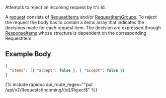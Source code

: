 Attempts to reject an incoming request by it's Id.

A [request](/integrate/data-model-overview#request) consists of [RequestItems](/integrate/data-model-overview#requestitem)
and/or [RequestItemGroups](/integrate/data-model-overview#requestitemgroup). To reject the request
the body has to contain a items array that indicates the decisions made for each request item.
The decision are expressed through [ResponseItems](/integrate/data-model-overview#responseitem) whose
structure is dependent on the corresponding RequestItem.

## Example Body

```json
{
  "items": [{ "accept": false }, { "accept": false }]
}
```

{% include rapidoc api_route_regex="^put /api/v2/Requests/Incoming/{id}/Reject$" %}
